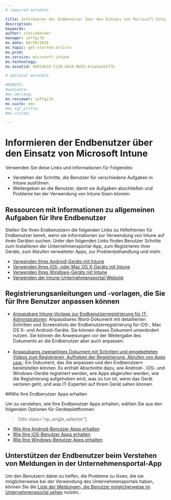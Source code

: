 ```yaml
---
# required metadata

title: Informieren der Endbenutzer über den Einsatz von Microsoft Intune | Microsoft Intune
description:
keywords:
author: staciebarker
manager: jeffgilb
ms.date: 04/28/2016
ms.topic: get-started-article
ms.prod:
ms.service: microsoft-intune
ms.technology:
ms.assetid: 48914533-f138-4dc0-8b93-4cea3ac61f7b

# optional metadata

#ROBOTS:
#audience:
#ms.devlang:
ms.reviewer: jeffgilb
ms.suite: ems
#ms.tgt_pltfrm:
#ms.custom:

---
```




# Informieren der Endbenutzer über den Einsatz von Microsoft Intune

Verwenden Sie diese Links und Informationen für Folgendes:

- Verstehen der Schritte, die Benutzer für verschiedene Aufgaben in Intune ausführen.
- Weitergeben an die Benutzer, damit sie Aufgaben abschließen und Probleme bei der Verwendung von Intune lösen können.


## Ressourcen mit Informationen zu allgemeinen Aufgaben für Ihre Endbenutzer

Stellen Sie Ihren Endbenutzern die folgenden Links zu Hilfethemen für Endbenutzer bereit, wenn sie Informationen zur Verwendung von Intune auf ihren Geräten suchen. Unter den folgenden Links finden Benutzer Schritte zum Installieren der Unternehmensportal-App, zum Registrieren ihrer Geräte, zum Abrufen verwalteter Apps, zur Problembehandlung und mehr.

- [Verwenden Ihres Android-Geräts mit Intune](/Intune/EndUser/using-your-android-device-with-intune)
- [Verwenden Ihres iOS- oder Mac OS X-Geräts mit Intune](/Intune/EndUser/using-your-ios-or-mac-os-x-device-with-intune)
- [Verwenden Ihres Windows-Geräts mit Intune](/Intune/EndUser/using-your-windows-device-with-intune)
- [Verwenden der Intune-Unternehmensportal-Website](/Intune/EndUser/using-the-intune-company-portal-website)


## Registrierungsanleitungen und -vorlagen, die Sie für Ihre Benutzer anpassen können

- [Anpassbare Intune-Vorlage zur Endbenutzerregistrierung für IT-Administratoren](https://gallery.technet.microsoft.com/End-user-Intune-enrollment-55dfd64a): Anpassbares Word-Dokument mit detaillierten Schritten und Screenshots der Endbenutzerregistrierung für iOS-, Mac OS X- und Android-Geräte. Sie können dieses Dokument unverändert nutzen. Sie können die Anweisungen vor der Weitergabe des Dokuments an die Endbenutzer aber auch anpassen.</br></br>
- [Anpassbares zweiseitiges Dokument mit Schritten und eingebetteten Videos zum Registrieren, Aufheben der Registrierung, Abrufen von Apps usw.](https://gallery.technet.microsoft.com/Intune-End-User-Enrollment-3a0c9b0c#content): Ein Dokument, das Sie anpassen und den Endbenutzern bereitstellen können. Es enthält Abschnitte dazu, wie Android-, iOS- und Windows-Geräte registriert werden, wie Apps abgerufen werden, wie die Registrierung aufgehoben wird, was zu tun ist, wenn das Gerät verloren geht, und was IT-Experten auf Ihrem Gerät sehen können.

##Wie Ihre Endbenutzer Apps erhalten

Um zu verstehen, wie Ihre Endbenutzer Apps erhalten, wählen Sie aus den folgenden Optionen für Geräteplattformen:

> [!div class="op_single_selector"]
- [Wie Ihre Android-Benutzer Apps erhalten](how-your-android-users-get-their-apps.md)
- [Wie Ihre iOS-Benutzer Apps erhalten](how-your-ios-users-get-their-apps.md)
- [Wie Ihre Windows-Benutzer Apps erhalten](how-your-windows-users-get-their-apps.md)

## Unterstützen der Endbenutzer beim Verstehen von Meldungen in der Unternehmensportal-App

Um den Benutzern dabei zu helfen, die Probleme zu lösen, die sie möglicherweise bei der Verwendung des Unternehmensportals haben, können Sie die [Liste der Meldungen, die Benutzer möglicherweise im Unternehmensportal sehen](/Intune/Plan-Design/help-end-users-understand-company-portal-app-messages) nutzen..


<!--HONumber=May16_HO1-->


